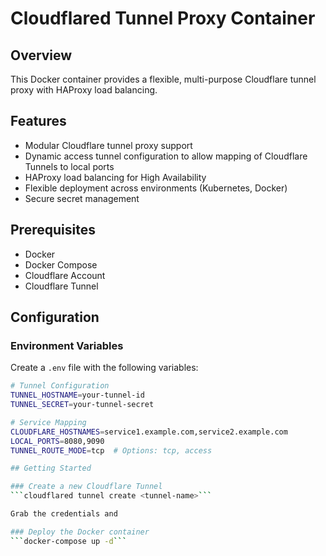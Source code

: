 # Cloudflared Tunnel Proxy Container

## Overview
This Docker container provides a flexible, multi-purpose Cloudflare tunnel proxy with HAProxy load balancing.

## Features
- Modular Cloudflare tunnel proxy support
- Dynamic access tunnel configuration to allow mapping of Cloudflare Tunnels to local ports
- HAProxy load balancing for High Availability
- Flexible deployment across environments (Kubernetes, Docker)
- Secure secret management

## Prerequisites
- Docker
- Docker Compose
- Cloudflare Account
- Cloudflare Tunnel

## Configuration

### Environment Variables
Create a `.env` file with the following variables:

```bash
# Tunnel Configuration
TUNNEL_HOSTNAME=your-tunnel-id
TUNNEL_SECRET=your-tunnel-secret

# Service Mapping
CLOUDFLARE_HOSTNAMES=service1.example.com,service2.example.com
LOCAL_PORTS=8080,9090
TUNNEL_ROUTE_MODE=tcp  # Options: tcp, access

## Getting Started

### Create a new Cloudflare Tunnel
```cloudflared tunnel create <tunnel-name>```

Grab the credentials and 

### Deploy the Docker container
```docker-compose up -d```

